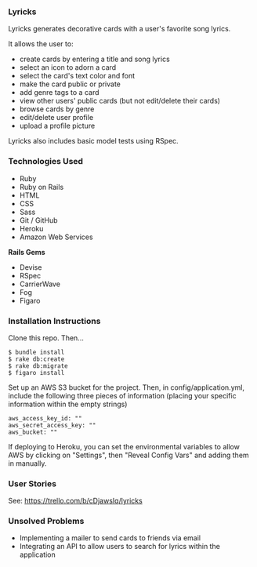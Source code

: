### Lyricks

Lyricks generates decorative cards with a user's favorite song lyrics.

It allows the user to:
- create cards by entering a title and song lyrics
- select an icon to adorn a card
- select the card's text color and font
- make the card public or private
- add genre tags to a card
- view other users' public cards (but not edit/delete their cards)
- browse cards by genre
- edit/delete user profile
- upload a profile picture

Lyricks also includes basic model tests using RSpec.

### Technologies Used

- Ruby
- Ruby on Rails
- HTML
- CSS
- Sass
- Git / GitHub
- Heroku
- Amazon Web Services

**Rails Gems**
- Devise
- RSpec
- CarrierWave
- Fog
- Figaro

### Installation Instructions

Clone this repo. Then...

```
$ bundle install
$ rake db:create
$ rake db:migrate
$ figaro install
```
Set up an AWS S3 bucket for the project. Then, in config/application.yml, include the following three pieces of information (placing your specific information within the empty strings)
```
aws_access_key_id: ""
aws_secret_access_key: ""
aws_bucket: ""
```
If deploying to Heroku, you can set the environmental variables to allow AWS by clicking on "Settings", then "Reveal Config Vars" and adding them in manually.

### User Stories

See: https://trello.com/b/cDjawsIq/lyricks

### Unsolved Problems
- Implementing a mailer to send cards to friends via email
- Integrating an API to allow users to search for lyrics within the application
